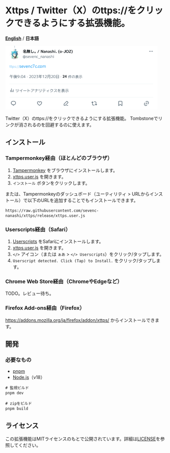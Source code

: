 # Xttps / Twitter（X）のttps://をクリックできるようにする拡張機能。

**[English](./README.md)** / **日本語**

![demo](./demo.png)

Twitter（X）のttps://をクリックできるようにする拡張機能。
Tombstoneでリンクが消されるのを回避するのに使えます。

## インストール

### Tampermonkey経由（ほとんどのブラウザ）

1. [Tampermonkey](https://www.tampermonkey.net/) をブラウザにインストールします。
2. [xttps.user.js](https://github.com/sevenc-nanashi/xttps/raw/release/xttps.user.js) を開きます。
3. `インストール` ボタンをクリックします。

または、Tampermonkeyのダッシュボード（ユーティリティ > URLからインストール）で以下のURLを追加することでもインストールできます。

```
https://raw.githubusercontent.com/sevenc-nanashi/xttps/release/xttps.user.js
```

### Userscripts経由（Safari）

1. [Userscripts](https://itunes.apple.com/us/app/userscripts/id1463298887) をSafariにインストールします。
2. [xttps.user.js](https://github.com/sevenc-nanashi/xttps/raw/release/xttps.user.js) を開きます。
3. `</>` アイコン（または `ぁあ` > `</> Userscripts`）をクリック/タップします。
4. `Userscript detected. Click (Tap) to Install.` をクリック/タップします。

### Chrome Web Store経由（ChromeやEdgeなど）

TODO。レビュー待ち。

### Firefox Add-ons経由（Firefox）

<https://addons.mozilla.org/ja/firefox/addon/xttps/> からインストールできます。

## 開発

### 必要なもの

- [pnpm](https://pnpm.io/)
- [Node.js](https://nodejs.org/)（v18）

```
# 監視ビルド
pnpm dev

# zipをビルド
pnpm build
```

## ライセンス

この拡張機能はMITライセンスのもとで公開されています。詳細は[LICENSE](LICENSE)を参照してください。
